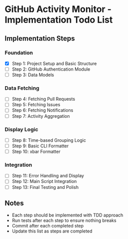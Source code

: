 # GitHub Activity Monitor - Implementation Todo List

## Implementation Steps

### Foundation
- [x] Step 1: Project Setup and Basic Structure
- [ ] Step 2: GitHub Authentication Module
- [ ] Step 3: Data Models

### Data Fetching
- [ ] Step 4: Fetching Pull Requests
- [ ] Step 5: Fetching Issues
- [ ] Step 6: Fetching Notifications
- [ ] Step 7: Activity Aggregation

### Display Logic
- [ ] Step 8: Time-based Grouping Logic
- [ ] Step 9: Basic CLI Formatter
- [ ] Step 10: xbar Formatter

### Integration
- [ ] Step 11: Error Handling and Display
- [ ] Step 12: Main Script Integration
- [ ] Step 13: Final Testing and Polish

## Notes
- Each step should be implemented with TDD approach
- Run tests after each step to ensure nothing breaks
- Commit after each completed step
- Update this list as steps are completed